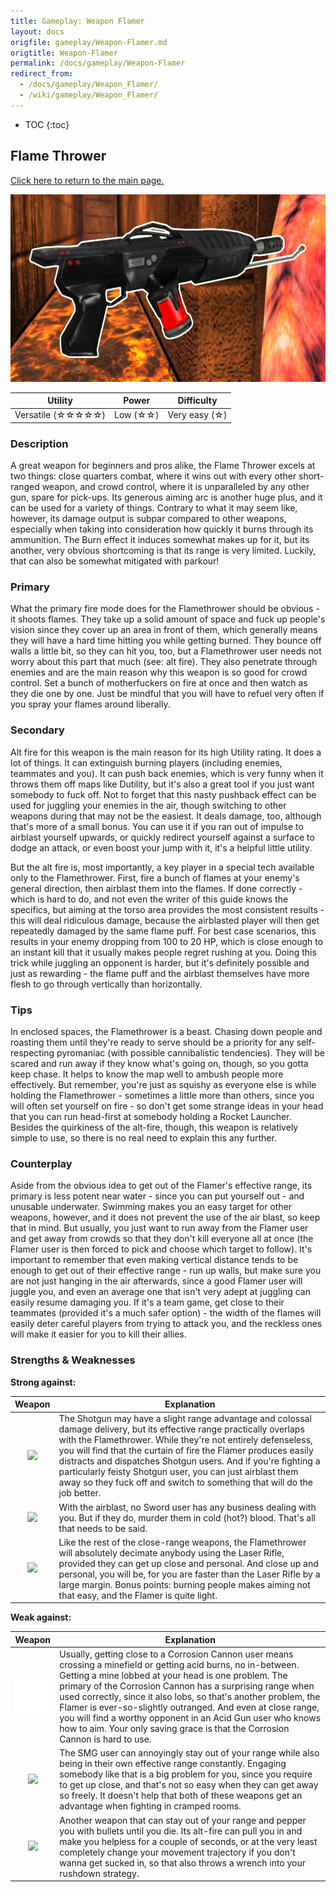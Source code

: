 ```yaml
---
title: Gameplay: Weapon Flamer
layout: docs
origfile: gameplay/Weapon-Flamer.md
origtitle: Weapon-Flamer
permalink: /docs/gameplay/Weapon-Flamer
redirect_from:
  - /docs/gameplay/Weapon_Flamer/
  - /wiki/gameplay/Weapon_Flamer/
---
```

* TOC
{:toc}
## Flame Thrower

[Click here to return to the main page.](Weapons-Guide)

<img src="../images/weapons/weaponsguide/flamer.png" height="300px"/>

| Utility | Power | Difficulty |
|---------------------|-----------|----------------|
| Versatile (☆☆☆☆☆) | Low (☆☆) | Very easy (☆) |

### Description

A great weapon for beginners and pros alike, the Flame Thrower excels at two things: close quarters combat, where it wins out with every other short-ranged weapon, and crowd control, where it is unparalleled by any other gun, spare for pick-ups. Its generous aiming arc is another huge plus, and it can be used for a variety of things. Contrary to what it may seem like, however, its damage output is subpar compared to other weapons, especially when taking into consideration how quickly it burns through its ammunition. The Burn effect it induces somewhat makes up for it, but its another, very obvious shortcoming is that its range is very limited. Luckily, that can also be somewhat mitigated with parkour!

### Primary

What the primary fire mode does for the Flamethrower should be obvious - it shoots flames. They take up a solid amount of space and fuck up people's vision since they cover up an area in front of them, which generally means they will have a hard time hitting you while getting burned. They bounce off walls a little bit, so they can hit you, too, but a Flamethrower user needs not worry about this part that much (see: alt fire). They also penetrate through enemies and are the main reason why this weapon is so good for crowd control. Set a bunch of motherfuckers on fire at once and then watch as they die one by one. Just be mindful that you will have to refuel very often if you spray your flames around liberally.

### Secondary

Alt fire for this weapon is the main reason for its high Utility rating. It does a lot of things. It can extinguish burning players (including enemies, teammates and you). It can push back enemies, which is very funny when it throws them off maps like Dutility, but it's also a great tool if you just want somebody to fuck off. Not to forget that this nasty pushback effect can be used for juggling your enemies in the air, though switching to other weapons during that may not be the easiest. It deals damage, too, although that's more of a small bonus. You can use it if you ran out of impulse to airblast yourself upwards, or quickly redirect yourself against a surface to dodge an attack, or even boost your jump with it, it's a helpful little utility.

But the alt fire is, most importantly, a key player in a special tech available only to the Flamethrower. First, fire a bunch of flames at your enemy's general direction, then airblast them into the flames. If done correctly - which is hard to do, and not even the writer of this guide knows the specifics, but aiming at the torso area provides the most consistent results - this will deal ridiculous damage, because the airblasted player will then get repeatedly damaged by the same flame puff. For best case scenarios, this results in your enemy dropping from 100 to 20 HP, which is close enough to an instant kill that it usually makes people regret rushing at you. Doing this trick while juggling an opponent is harder, but it's definitely possible and just as rewarding - the flame puff and the airblast themselves have more flesh to go through vertically than horizontally.

### Tips

In enclosed spaces, the Flamethrower is a beast. Chasing down people and roasting them until they're ready to serve should be a priority for any self-respecting pyromaniac (with possible cannibalistic tendencies). They will be scared and run away if they know what's going on, though, so you gotta keep chase. It helps to know the map well to ambush people more effectively. But remember, you're just as squishy as everyone else is while holding the Flamethrower - sometimes a little more than others, since you will often set yourself on fire - so don't get some strange ideas in your head that you can run head-first at somebody holding a Rocket Launcher. Besides the quirkiness of the alt-fire, though, this weapon is relatively simple to use, so there is no real need to explain this any further.

### Counterplay

Aside from the obvious idea to get out of the Flamer's effective range, its primary is less potent near water - since you can put yourself out - and unusable underwater. Swimming makes you an easy target for other weapons, however, and it does not prevent the use of the air blast, so keep that in mind. But usually, you just want to run away from the Flamer user and get away from crowds so that they don't kill everyone all at once (the Flamer user is then forced to pick and choose which target to follow). It's important to remember that even making vertical distance tends to be enough to get out of their effective range - run up walls, but make sure you are not just hanging in the air afterwards, since a good Flamer user will juggle you, and even an average one that isn't very adept at juggling can easily resume damaging you. If it's a team game, get close to their teammates (provided it's a much safer option) - the width of the flames will easily deter careful players from trying to attack you, and the reckless ones will make it easier for you to kill their allies.

### Strengths & Weaknesses

**Strong against:**

| Weapon | Explanation |
| :----: | ----------- |
| <img src="../images/weapons/shotgun.png" width="64px"/> | The Shotgun may have a slight range advantage and colossal damage delivery, but its effective range practically overlaps with the Flamethrower. While they're not entirely defenseless, you will find that the curtain of fire the Flamer produces easily distracts and dispatches Shotgun users. And if you're fighting a particularly feisty Shotgun user, you can just airblast them away so they fuck off and switch to something that will do the job better. |
| <img src="../images/weapons/sword.png" width="64px"/> | With the airblast, no Sword user has any business dealing with you. But if they do, murder them in cold (hot?) blood. That's all that needs to be said. |
| <img src="../images/weapons/rifle.png" width="64px"/> | Like the rest of the close-range weapons, the Flamethrower will absolutely decimate anybody using the Laser Rifle, provided they can get up close and personal. And close up and personal, you will be, for you are faster than the Laser Rifle by a large margin. Bonus points: burning people makes aiming not that easy, and the Flamer is quite light. |

**Weak against:**

| Weapon | Explanation |
| :----: | ----------- |
| <img src="../images/weapons/corroder.png" width="64px"/> | Usually, getting close to a Corrosion Cannon user means crossing a minefield or getting acid burns, no in-between. Getting a mine lobbed at your head is one problem. The primary of the Corrosion Cannon has a surprising range when used correctly, since it also lobs, so that's another problem, the Flamer is ever-so-slightly outranged. And even at close range, you will find a worthy opponent in an Acid Gun user who knows how to aim. Your only saving grace is that the Corrosion Cannon is hard to use. |
| <img src="../images/weapons/smg.png" width="64px"/> | The SMG user can annoyingly stay out of your range while also being in their own effective range constantly. Engaging somebody like that is a big problem for you, since you require to get up close, and that's not so easy when they can get away so freely. It doesn't help that both of these weapons get an advantage when fighting in cramped rooms. |
| <img src="../images/weapons/plasma.png" width="64px"/> | Another weapon that can stay out of your range and pepper you with bullets until you die. Its alt-fire can pull you in and make you helpless for a couple of seconds, or at the very least completely change your movement trajectory if you don't wanna get sucked in, so that also throws a wrench into your rushdown strategy. |
